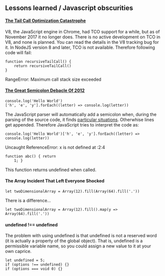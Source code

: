 ## Lessons learned / Javascript obscurities

#### [The Tail Call Optimization Catastrophe](https://bugs.chromium.org/p/v8/issues/detail?id=4698)

V8, the JavaScript engine in Chrome, had TCO support for a while, but as of November 2017 it no longer does. There is no active development on TCO in V8, and none is planned. You can read the details in the V8 tracking bug for it.
In NodeJS version 8 and later, TCO is not available. Therefore following code will fail:

    function recursiveTailCall() {
        return recursiveTailCall()
    }
  
RangeError: Maximum call stack size exceeded

#### [The Great Semicolon Debacle Of 2012](https://github.com/twbs/bootstrap/issues/3057)

    console.log('Hello World')
    ['h', 'e', 'y'].forEach((letter) => console.log(letter))
  
The JavaScript parser will automatically add a semicolon when, during the parsing of the source code, it finds [particular situations](https://flaviocopes.com/javascript-automatic-semicolon-insertion/). Otherwhise lines get appended. Therefore JavaScript tries to interpret the code as:

    console.log('Hello World')['h', 'e', 'y'].forEach((letter) => console.log(letter))
    
Uncaught ReferenceError: x is not defined at <anonymous>:2:4

    function abc() { return 
        1; }

This function returns undefined when called.

#### The Array Incident That Left Everyone Shocked

    let twoDimensionalArray = Array(12).fill(Array(64).fill('.'))	
    
There is a difference... 

    let twoDimensionalArray = Array(12).fill().map(y => Array(64).fill('.'))
    
#### undefined !== undefined

The problem with using undefined is that undefined is not a reserved word (it is actually a property of the global object). That is, undefined is a permissible variable name, so you could assign a new value to it at your own caprice.
    
    let undefined = 5;
    if (options !== undefined) {}
    if (options === void 0) {}
